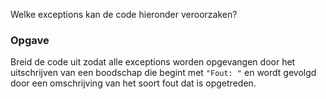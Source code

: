 Welke exceptions kan de code hieronder
veroorzaken? 

### Opgave

Breid de code uit zodat alle exceptions worden opgevangen door het uitschrijven van een boodschap die begint met `"Fout: "` en wordt gevolgd door een omschrijving van het soort fout dat is opgetreden.
